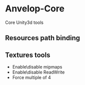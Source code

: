 # Anvelop-Core
Core Unity3d tools

## Resources path binding
  
## Textures tools

- Enable\disable mipmaps
- Enable\disable ReadWrite
- Force multiple of 4
